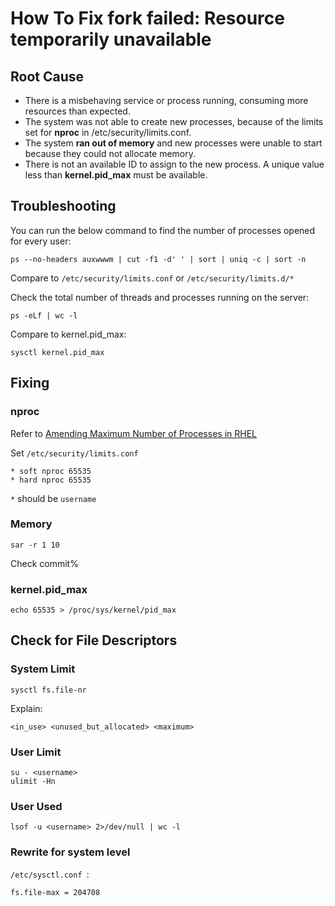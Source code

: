 # How To Fix fork failed: Resource temporarily unavailable

## Root Cause

- There is a misbehaving service or process running, consuming more resources than expected.
- The system was not able to create new processes, because of the limits set for **nproc** in /etc/security/limits.conf.
- The system **ran out of memory** and new processes were unable to start because they could not allocate memory.
- There is not an available ID to assign to the new process. A unique value less than **kernel.pid_max** must be available.

## Troubleshooting

You can run the below command to find the number of processes opened for every user:

`ps --no-headers auxwwwm | cut -f1 -d' ' | sort | uniq -c | sort -n`

Compare to `/etc/security/limits.conf` or `/etc/security/limits.d/*`

Check the total number of threads and processes running on the server:

`ps -eLf | wc -l`

Compare to kernel.pid_max:

`sysctl kernel.pid_max`

## Fixing

### nproc

Refer to [Amending Maximum Number of Processes in RHEL](https://kb.iam.lc/kb/amending-maximum-number-of-processes-in-rhel)

Set `/etc/security/limits.conf`
```
* soft nproc 65535
* hard nproc 65535
```
`*` should be `username`

### Memory

`sar -r 1 10`

Check commit%

### kernel.pid_max

`echo 65535 > /proc/sys/kernel/pid_max`

## Check for File Descriptors

### System Limit

`sysctl fs.file-nr`

Explain:

`<in_use> <unused_but_allocated> <maximum>`

### User Limit

```
su - <username>
ulimit -Hn
```

### User Used

`lsof -u <username> 2>/dev/null | wc -l`

### Rewrite for system level

`/etc/sysctl.conf `:

```
fs.file-max = 204708
```
